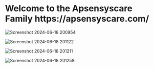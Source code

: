 <h1>Welcome to the Apsensyscare Family https://apsensyscare.com/</h1> 



![Screenshot 2024-06-18 200954](https://github.com/AdityaKumar06/ASC/assets/132258134/790aa878-e981-4f70-bdd2-ec488cf33fa7)

![Screenshot 2024-06-18 201122](https://github.com/AdityaKumar06/ASC/assets/132258134/c4712c2c-7581-48eb-82a0-234fcd98df80)

![Screenshot 2024-06-18 201211](https://github.com/AdityaKumar06/ASC/assets/132258134/d007aba5-a1a9-4751-9068-eb430ce89468)

![Screenshot 2024-06-18 201258](https://github.com/AdityaKumar06/ASC/assets/132258134/6bb2ad45-770e-45e7-99c1-5a6ee67f23ad)
